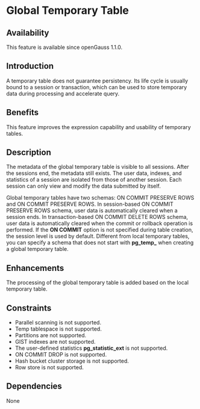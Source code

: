 # Global Temporary Table<a name="EN-US_TOPIC_0000001152195141"></a>

## Availability<a name="section5309649"></a>

This feature is available since openGauss 1.1.0.

## Introduction<a name="section47786844"></a>

A temporary table does not guarantee persistency. Its life cycle is usually bound to a session or transaction, which can be used to store temporary data during processing and accelerate query.

## Benefits<a name="section27428414"></a>

This feature improves the expression capability and usability of temporary tables.

## Description<a name="section45529136"></a>

The metadata of the global temporary table is visible to all sessions. After the sessions end, the metadata still exists. The user data, indexes, and statistics of a session are isolated from those of another session. Each session can only view and modify the data submitted by itself.

Global temporary tables have two schemas: ON COMMIT PRESERVE ROWS and ON COMMIT PRESERVE ROWS. In session-based ON COMMIT PRESERVE ROWS schema, user data is automatically cleared when a session ends. In transaction-based ON COMMIT DELETE ROWS schema, user data is automatically cleared when the commit or rollback operation is performed. If the  **ON COMMIT**  option is not specified during table creation, the session level is used by default. Different from local temporary tables, you can specify a schema that does not start with  **pg\_temp\_**  when creating a global temporary table.

## Enhancements<a name="section7109043"></a>

The processing of the global temporary table is added based on the local temporary table.

## Constraints<a name="section06531946143616"></a>

-   Parallel scanning is not supported.
-   Temp tablespace is not supported.
-   Partitions are not supported.
-   GIST indexes are not supported.
-   The user-defined statistics  **pg\_statistic\_ext**  is not supported.
-   ON COMMIT DROP is not supported.
-   Hash bucket cluster storage is not supported.
-   Row store is not supported.

## Dependencies<a name="section63981393"></a>

None

